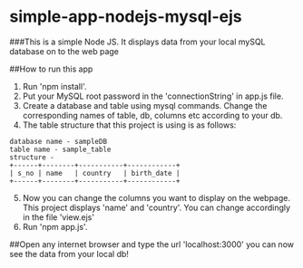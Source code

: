 # simple-app-nodejs-mysql-ejs

###This is a simple Node JS. It displays data from your local mySQL database on to the web page

##How to run this app
1. Run 'npm install'. 
2. Put your MySQL root password in the 'connectionString' in app.js file.
3. Create a database and table using mysql commands. Change the corresponding names of table, db, columns etc according to your db.
4. The table structure that this project is using is as follows:

```$xslt
database name - sampleDB
table name - sample_table
structure -
+------+--------+-----------+------------+
| s_no | name   | country   | birth_date |
+------+--------+-----------+------------+
```

5. Now you can change the columns you want to display on the webpage. This project displays 'name' and 'country'. You can change accordingly in the file 'view.ejs'
4. Run 'npm app.js'.

##Open any internet browser and type the url 'localhost:3000' you can now see the data from your local db!
